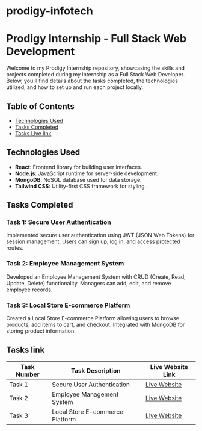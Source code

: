 # prodigy-infotech
# Prodigy Internship - Full Stack Web Development

Welcome to my Prodigy Internship repository, showcasing the skills and projects completed during my internship as a Full Stack Web Developer. Below, you'll find details about the tasks completed, the technologies utilized, and how to set up and run each project locally.

## Table of Contents

- [Technologies Used](#technologies-used)
- [Tasks Completed](#tasks-completed)
- [Tasks Live link](#Taskslink)


## Technologies Used

- **React**: Frontend library for building user interfaces.
- **Node.js**: JavaScript runtime for server-side development.
- **MongoDB**: NoSQL database used for data storage.
- **Tailwind CSS**: Utility-first CSS framework for styling.

## Tasks Completed

### Task 1: Secure User Authentication

Implemented secure user authentication using JWT (JSON Web Tokens) for session management. Users can sign up, log in, and access protected routes.

### Task 2: Employee Management System

Developed an Employee Management System with CRUD (Create, Read, Update, Delete) functionality. Managers can add, edit, and remove employee records.

### Task 3: Local Store E-commerce Platform

Created a Local Store E-commerce Platform allowing users to browse products, add items to cart, and checkout. Integrated with MongoDB for storing product information.



## Tasks link

| Task Number | Task Description                          | Live Website Link                                   |
|-------------|-------------------------------------------|-----------------------------------------------------|
| Task 1      | Secure User Authentication                | [Live Website](https://prodigy-internship-sigma.vercel.app)|
| Task 2      | Employee Management System                | [Live Website](https://prodigy-internship-fsii.vercel.app)|
| Task 3      | Local Store E-commerce Platform           | [Live Website](https://prodigy-internship-iii.vercel.app)|
